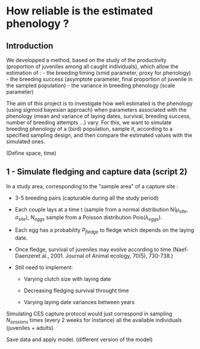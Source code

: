 # How reliable is the estimated phenology ?

## Introduction

We developped a method, based on the study of the productivity (proportion of juveniles among all caught individuals), which allow the estimation of : - the breeding timing (xmid parameter, proxy for phenology) - the breeding success (asymptote parameter, final proportion of juvenile in the sampled population) - the variance in breeding phenology (scale parameter)

The aim of this project is to investigate how well estimated is the phenology (using sigmoid bayesian approach) when parameters associated with the phenology (mean and variance of laying dates, survival, breeding success, number of breeding attempts ...) vary. For this, we want to simulate breeding phenology of a (bird) population, sample it, according to a specified sampling design, and then compare the estimated values with the simulated ones.

(Define space, time)

## 1 - Simulate fledging and capture data (script 2)


In a study area, corresponding to the "sample area" of a capture site :

-   3-5 breeding pairs (capturable during all the study period)

-   Each couple lays at a time t (sample from a normal distribution N($\mu_{site}$, $\sigma_{site}$), $N_{eggs}$ sample from a Poisson distribution Pois($\lambda_{eggs}$).

-   Each egg has a probability $P_{fledge}$ to fledge which depends on the laying date.

-   Once fledge, survival of juveniles may evolve according to time (Naef‐Daenzeret al., 2001. Journal of Animal ecology, 70(5), 730-738.)

-   Still need to implement:

    -   Varying clutch size with laying date

    -   Decreasing fledging survival throught time
    
    -   Varying laying date variances between years 

Simulating CES capture protocol would just correspond in sampling $N_{sessions}$ times (every 2 weeks for instance) all the available individuals (juveniles + adults).

Save data and apply model. (different version of the model)


